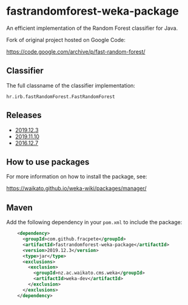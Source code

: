 fastrandomforest-weka-package
=============================

An efficient implementation of the Random Forest classifier for Java.

Fork of original project hosted on Google Code:

https://code.google.com/archive/p/fast-random-forest/


Classifier
----------

The full classname of the classifier implementation:

```
hr.irb.fastRandomForest.FastRandomForest
```


Releases
--------

* [2019.12.3](https://github.com/fracpete/fastrandomforest-weka-package/releases/download/v2019.12.3/fastrandomforest-2019.12.3.zip)
* [2019.11.10](https://github.com/fracpete/fastrandomforest-weka-package/releases/download/v2019.11.10/fastrandomforest-2019.11.10.zip)
* [2016.12.7](https://github.com/fracpete/fastrandomforest-weka-package/releases/download/v2016.12.7/fastrandomforest-2016.12.7.zip)


How to use packages
-------------------

For more information on how to install the package, see:

https://waikato.github.io/weka-wiki/packages/manager/


Maven
-----

Add the following dependency in your `pom.xml` to include the package:

```xml
    <dependency>
      <groupId>com.github.fracpete</groupId>
      <artifactId>fastrandomforest-weka-package</artifactId>
      <version>2019.12.3</version>
      <type>jar</type>
      <exclusions>
        <exclusion>
          <groupId>nz.ac.waikato.cms.weka</groupId>
          <artifactId>weka-dev</artifactId>
        </exclusion>
      </exclusions>
    </dependency>
```

